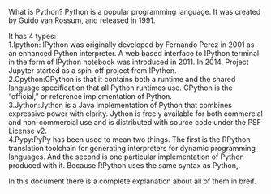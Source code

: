 What is Python?
Python is a popular programming language. It was created by Guido van Rossum, and released in 1991.

It has 4 types:<br>
1.Ipython: IPython was originally developed by Fernando Perez in 2001 as an enhanced Python interpreter. A web based interface to IPython terminal in the form of IPython notebook was introduced in 2011. In 2014, Project Jupyter started as a spin-off project from IPython.<br>
2.Cpython:CPython is that it contains both a runtime and the shared language specification that all Python runtimes use. CPython is the “official,” or reference implementation of Python.<br>
3.Jython:Jython is a Java implementation of Python that combines expressive power with clarity. Jython is freely available for both commercial and non-commercial use and is distributed with source code under the PSF License v2.<br>
4.Pypy:PyPy has been used to mean two things. The first is the RPython translation toolchain for generating interpreters for dynamic programming languages. And the second is one particular implementation of Python produced with it. Because RPython uses the same syntax as Python,.<br>

In this document there is a complete explanation about all of them in breif.
